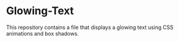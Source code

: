 # Glowing-Text
This repository contains a file that displays a glowing text using CSS animations and box shadows.
